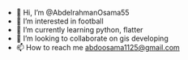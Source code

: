 - 👋 Hi, I’m @AbdelrahmanOsama55
- 👀 I’m interested in football 
- 🌱 I’m currently learning python, flatter
- 💞️ I’m looking to collaborate on gis developing
- 📫 How to reach me abdoosama1125@gmail.com

<!---
AbdelrahmanOsama55/AbdelrahmanOsama55 is a ✨ special ✨ repository because its `README.md` (this file) appears on your GitHub profile.
You can click the Preview link to take a look at your changes.
--->

